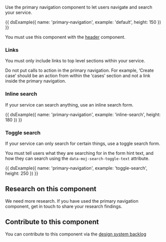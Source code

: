 Use the primary navigation component to let users navigate and search your service.

{{ dsExample({
  name: 'primary-navigation',
  example: 'default',
  height: 150
}) }}

You must use this component with the [header](/components/header) component.

### Links

You must only include links to top level sections within your service.

Do not put calls to action in the primary navigation. For example, ‘Create case’ should be an action from within the ‘cases’ section and not a link inside the primary navigation.

### Inline search

If your service can search anything, use an inline search form.

{{ dsExample({
  name: 'primary-navigation',
  example: 'inline-search',
  height: 180
}) }}

### Toggle search

If your service can only search for certain things, use a toggle search form.

You must tell users what they are searching for in the form hint text, and how they can search using the `data-moj-search-toggle-text` attribute.

{{ dsExample({
  name: 'primary-navigation',
  example: 'toggle-search',
  height: 250
}) }}

## Research on this component

We need more research. If you have used the primary navigation component, get in touch to share your research findings.

## Contribute to this component

You can contribute to this component via the [design system backlog](https://github.com/ministryofjustice/moj-design-system-backlog/issues/46)
